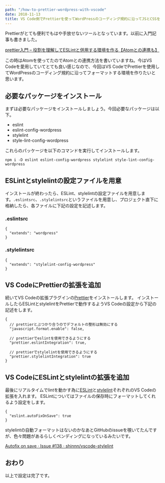 ```yaml
---
path: "/how-to-prettier-wordpress-with-vscode"
date: 2018-11-13
title: VS Code側でPrettierを使ってWordPressのコーディング規約に沿ってJSとCSSを自動フォーマットする
---
```


Prettierがとても便利でもはや手放せないツールとなっています。以前に入門記事も書きました。

[prettier入門 – 役割を理解してESLintと併用する環境を作る【Atomとの連携も】](https://glatchdesign.com/blog/web/tools/1778)

この時はAtomを使ってたのでAtomとの連携方法を書いていますね。今はVS Codeを愛用していてとても良い感じなので、今回はVS CodeでPrettierを使用してWordPressのコーディング規約に沿ってフォーマットする環境を作りたいと思います。

## 必要なパッケージをインストール

まずは必要なパッケージをインストールしましょう。今回必要なパッケージは以下。

- eslint
- eslint-config-wordpress
- stylelint
- style-lint-config-wordpress

これらのパッケージを以下のコマンドを実行してインストールします。

```
npm i -D eslint eslint-config-wordpress stylelint style-lint-config-wordpress
```

## ESLintとstylelintの設定ファイルを用意

インストールが終わったら、ESLint、stylelintの設定ファイルを用意します。`.eslintsrc`、`.stylelintsrc`というファイルを用意し、プロジェクト直下に格納したら、各ファイルに下記の設定を記述します。


### .eslintsrc
```
{
  "extends": "wordpress"
}
```

### .stylelintsrc
```
{
  "extends": "stylelint-config-wordpress"
}
```

## VS CodeにPrettierの拡張を追加

続いてVS Codeの拡張プラグインの<a href="https://marketplace.visualstudio.com/items?itemName=esbenp.prettier-vscode" target="_blank">Prettier</a>をインストールします。
インストールしたらESLintとstylelintをPrettierで動作するようVS Codeの設定から下記の記述をします。
```
{
  // prettierとぶつかり合うのでデフォルトの整形は無効にする
  "javascript.format.enable": false,

  // prettierでeslintを使用できるようにする
  "prettier.eslintIntegration": true,

  // prettierでstylelintを使用できるようにする
  "prettier.stylelintIntegration": true
}
```

## VS CodeにESLintとstylelintの拡張を追加

最後にリアルタイムでlintを動かす為に<a href="https://marketplace.visualstudio.com/items?itemName=dbaeumer.vscode-eslint" target="_blank">ESLint</a>と<a href="https://marketplace.visualstudio.com/items?itemName=shinnn.stylelint" target="_blank">stylelint</a>それぞれのVS Codeの拡張を入れます。
ESLintについてはファイルの保存時にフォーマットしてくれるよう設定をします。

```
{
  "eslint.autoFixOnSave": true
}
```

stylelintの自動フォーマットはないのかなあとGitHubのissueを覗いてたんですが、色々問題があるらしくペンディングになっているみたいです。

<a href="https://github.com/shinnn/vscode-stylelint/issues/138" target="_blank">Autofix on save · Issue #138 · shinnn/vscode-stylelint</a>

## おわり
以上で設定は完了です。